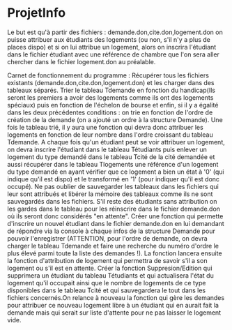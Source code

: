 # ProjetInfo
Le but est qu'à partir des fichiers : demande.don,cite.don,logement.don on puisse attribuer aux étudiants des logements (ou non, s'il n'y
a plus de places dispo) et si on lui attribue un logement, alors on inscrira l'étudiant dans le fichier étudiant avec une référence de
chambre que l'on sera aller chercher dans le fichier logement.don au préalable.

Carnet de fonctionnement du programme :
  Récupérer tous les fichiers existants (demande.don,cite.don,logement.don) et les charger dans des tableaux séparés.
  Trier le tableau Tdemande en fonction du handicap(Ils seront les premiers a avoir des logements comme ils ont des logements spéciaux) puis
en fonction de l'échelon de bourse et enfin, si il y a égalité dans les deux précédentes conditions : on trie en fonction de l'ordre de
création de la demande (on a ajouté un ordre à la structure Demande). 
  Une fois le tableau trié, il y aura une fonction qui devra donc attribuer les logements en fonction de leur nombre dans l'ordre croissant
du tableau Tdemande. A chaque fois qu'un étudiant peut se voir attribuer un logement, on devra inscrire l'étudiant dans le tableau Tétudiants
puis enlever un logement du type demandé dans le tableau Tcité de la cité demandée et aussi récupérer dans le tableau Tlogements une référence
d'un logement du type demandé en ayant vérifier que ce logement a bien un état à '0' (qui indique qu'il est dispo) et le transformé en '1'
(pour indiquer qu'il est donc occupé). Ne pas oublier de sauvegarder les tableaux dans les fichiers qui leur sont attribués et libérer la
mémoire des tableaux comme ils ne sont sauvegardés dans les fichiers.
  S'il reste des étudiants sans attribution on les gardes dans le tableau pour les réinscrire dans le fichier 
demande.don  où ils seront donc considérés "en attente". 
  Créer une fonction qui permette d'inscrire un nouvel étudiant dans le fichier demande.don en lui demandant de répondre via la console à 
  chaque infos de la structure Demande pour pouvoir l'enregistrer (ATTENTION, pour l'ordre de demande, on devra charger le tableau Tdemande et
  faire une recherche du numéro d'ordre le plus élevé parmi toute la liste des demandes !). La fonction lancera ensuite la fonction
  d'attribution de logement qui permettra de savoir s'il a son logement ou s'il est en attente.
  Créer la fonction Suppresion/Edition qui supprimera un étudiant du tableau Tétudiants et qui actualisera l'état du logement qu'il occupait ainsi que
le nombre de logements de ce type disponibles dans le tableau Tcité et qui sauvegardera le tout dans les fichiers concernés.On relance à
nouveau la fonction qui gère les demandes pour attribuer ce nouveau logement libre à un étudiant qui en aurait fait la demande mais qui 
serait sur liste d'attente pour ne pas laisser le logement vide.
  
